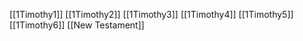 [[1Timothy1]]
[[1Timothy2]]
[[1Timothy3]]
[[1Timothy4]]
[[1Timothy5]]
[[1Timothy6]]
[[New Testament]]